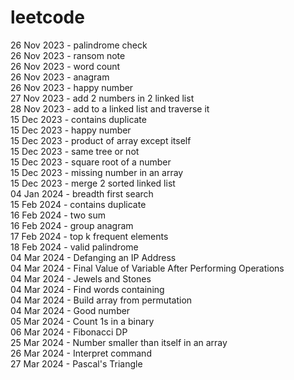 # leetcode
26 Nov 2023 - palindrome check <br>
26 Nov 2023 - ransom note <br>
26 Nov 2023 - word count <br>
26 Nov 2023 - anagram <br>
26 Nov 2023 - happy number <br>
27 Nov 2023 - add 2 numbers in 2 linked list <br>
28 Nov 2023 - add to a linked list and traverse it <br>
15 Dec 2023 - contains duplicate <br>
15 Dec 2023 - happy number <br>
15 Dec 2023 - product of array except itself <br>
15 Dec 2023 - same tree or not <br>
15 Dec 2023 - square root of a number <br>
15 Dec 2023 - missing number in an array <br>
15 Dec 2023 - merge 2 sorted linked list <br>
04 Jan 2024 - breadth first search <br>
15 Feb 2024 - contains duplicate <br>
16 Feb 2024 - two sum <br>
16 Feb 2024 - group anagram <br>
17 Feb 2024 - top k frequent elements <br>
18 Feb 2024 - valid palindrome <br>
04 Mar 2024 - Defanging an IP Address <br>
04 Mar 2024 - Final Value of Variable After Performing Operations <br>
04 Mar 2024 - Jewels and Stones <br>
04 Mar 2024 - Find words containing <br>
04 Mar 2024 - Build array from permutation <br>
04 Mar 2024 - Good number <br>
05 Mar 2024 - Count 1s in a binary <br>
06 Mar 2024 - Fibonacci DP <br>
25 Mar 2024 - Number smaller than itself in an array <br>
26 Mar 2024 - Interpret command <br>
27 Mar 2024 - Pascal's Triangle <br>